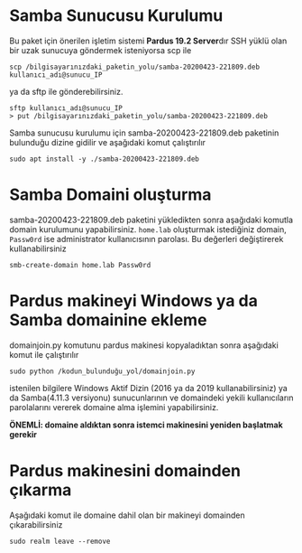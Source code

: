 # Samba Sunucusu Kurulumu
Bu paket için önerilen işletim sistemi **Pardus 19.2 Server**dır
SSH yüklü olan bir uzak sunucuya göndermek isteniyorsa scp ile 
```
scp /bilgisayarınızdaki_paketin_yolu/samba-20200423-221809.deb kullanıcı_adı@sunucu_IP
```
ya da sftp ile gönderebilirsiniz.
```
sftp kullanıcı_adı@sunucu_IP
> put /bilgisayarınızdaki_paketin_yolu/samba-20200423-221809.deb
```
Samba sunucusu kurulumu için samba-20200423-221809.deb paketinin bulunduğu dizine gidilir ve aşağıdaki komut çalıştırılır
```
sudo apt install -y ./samba-20200423-221809.deb  
```
# Samba Domaini oluşturma
samba-20200423-221809.deb   paketini yükledikten sonra aşağıdaki komutla domain kurulumunu yapabilirsiniz.
`home.lab` oluşturmak istediğiniz domain, `Passw0rd` ise administrator kullanıcısının parolası. Bu değerleri değiştirerek kullanabilirsiniz
```
smb-create-domain home.lab Passw0rd
```

# Pardus makineyi Windows ya da Samba domainine ekleme
domainjoin.py komutunu pardus makinesi kopyaladıktan sonra aşağıdaki komut ile çalıştırılır
```
sudo python /kodun_bulunduğu_yol/domainjoin.py
```
istenilen bilgilere Windows Aktif Dizin (2016 ya da 2019 kullanabilirsiniz) ya da Samba(4.11.3 versiyonu) sunucunlarının ve domaindeki yekili kullanıcıların parolalarını vererek domaine alma işlemini yapabilirsiniz.

**ÖNEMLİ: domaine aldıktan sonra istemci makinesini yeniden başlatmak gerekir**
# Pardus makinesini domainden çıkarma
Aşağıdaki komut ile domaine dahil olan bir makineyi domainden çıkarabilirsiniz
```
sudo realm leave --remove
```

